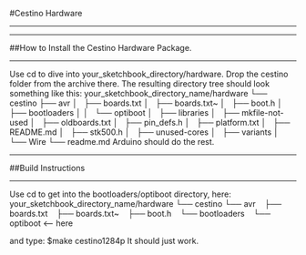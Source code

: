 #Cestino Hardware
***


***
##How to Install the Cestino Hardware Package. 
***
Use cd to dive into your_sketchbook_directory/hardware. Drop the cestino folder from the archive there. The resulting directory tree should look something like this:
		your_sketchbook_directory_name/hardware
		└── cestino
		    ├── avr
		    │   ├── boards.txt
		    │   ├── boards.txt~
		    │   ├── boot.h
		    │   ├── bootloaders
          │	  │   └── optiboot
		    │   ├── libraries
		    │   ├── mkfile-not-used
		    │   ├── oldboards.txt
		    │   ├── pin_defs.h
		    │   ├── platform.txt
		    │   ├── README.md
		    │   ├── stk500.h
		    │   ├── unused-cores
		    │   ├── variants
		    │   └── Wire
		    └── readme.md
Arduino should do the rest.
***
##Build Instructions
***

Use cd to get into the bootloaders/optiboot directory, here:
		your_sketchbook_directory_name/hardware
		└── cestino
		    └── avr
		        ├── boards.txt
		        ├── boards.txt~
		        ├── boot.h
		        └── bootloaders
           	      └── optiboot <-- here

and type:
		$make cestino1284p
It should just work.
